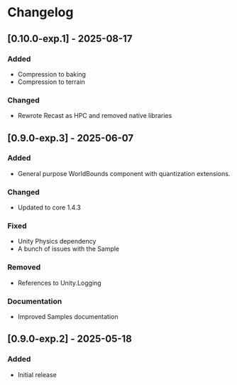 # Changelog

## [0.10.0-exp.1] - 2025-08-17

### Added
* Compression to baking
* Compression to terrain

### Changed
* Rewrote Recast as HPC and removed native libraries

## [0.9.0-exp.3] - 2025-06-07

### Added
* General purpose WorldBounds component with quantization extensions.

### Changed
* Updated to core 1.4.3

### Fixed
* Unity Physics dependency
* A bunch of issues with the Sample

### Removed
* References to Unity.Logging

### Documentation
* Improved Samples documentation

## [0.9.0-exp.2] - 2025-05-18

### Added
* Initial release
